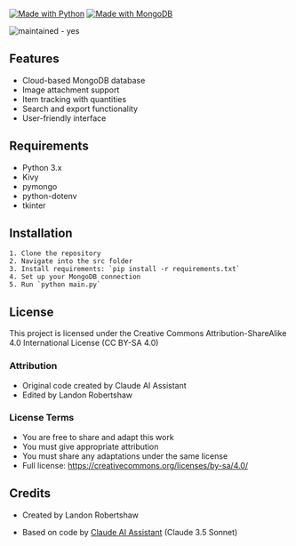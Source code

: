 [![Made with Python](https://img.shields.io/badge/Python->=3.10-yellow?logo=python&logoColor=white)](https://python.org "Go to Python homepage") [![Made with MongoDB](https://img.shields.io/badge/MongoDB-g?logo=mongodb&logoColor=white)](https://www.mongodb.com/ "Go to MongoDB homepage")

![maintained - yes](https://img.shields.io/badge/maintained-yes-g)
## Features
- Cloud-based MongoDB database
- Image attachment support
- Item tracking with quantities
- Search and export functionality
- User-friendly interface

## Requirements
- Python 3.x
- Kivy
- pymongo
- python-dotenv
- tkinter
## Installation
    1. Clone the repository
    2. Navigate into the src folder 
    3. Install requirements: `pip install -r requirements.txt`
    4. Set up your MongoDB connection
    5. Run `python main.py`
## License
This project is licensed under the Creative Commons Attribution-ShareAlike 4.0 International License (CC BY-SA 4.0)
### Attribution
- Original code created by Claude AI Assistant
- Edited by Landon Robertshaw
### License Terms
- You are free to share and adapt this work
- You must give appropriate attribution
- You must share any adaptations under the same license
- Full license: https://creativecommons.org/licenses/by-sa/4.0/
## Credits
- Created by Landon Robertshaw

- Based on code by [Claude AI Assistant](https://claude.ai/) (Claude 3.5 Sonnet) 